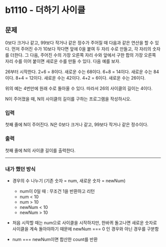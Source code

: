 # b1110 - 더하기 사이클

## 문제

0보다 크거나 같고, 99보다 작거나 같은 정수가 주어질 때 다음과 같은 연산을 할 수 있다. 먼저 주어진 수가 10보다 작다면 앞에 0을 붙여 두 자리 수로 만들고, 각 자리의 숫자를 더한다. 그 다음, 주어진 수의 가장 오른쪽 자리 수와 앞에서 구한 합의 가장 오른쪽 자리 수를 이어 붙이면 새로운 수를 만들 수 있다. 다음 예를 보자.

26부터 시작한다. 2+6 = 8이다. 새로운 수는 68이다. 6+8 = 14이다. 새로운 수는 84이다. 8+4 = 12이다. 새로운 수는 42이다. 4+2 = 6이다. 새로운 수는 26이다.

위의 예는 4번만에 원래 수로 돌아올 수 있다. 따라서 26의 사이클의 길이는 4이다.

N이 주어졌을 때, N의 사이클의 길이를 구하는 프로그램을 작성하시오.

### 입력
첫째 줄에 N이 주어진다. N은 0보다 크거나 같고, 99보다 작거나 같은 정수이다.

### 출력
첫째 줄에 N의 사이클 길이를 출력한다.


---

### 내가 했던 방식 
- 경우의 수 나누기 (기존 숫자 = num, 새로운 숫자 = newNum)
    - num이 0일 때 : 무조건 1을 반환하고 리턴
    - num < 10
    - num > 10
    - newNum < 10
    - newNum > 10 

- 처음 시작할 때는 num으로 사이클을 시작하지만, 한바퀴 돌고나면 새로운 숫자로 사이클을 계속 돌아야하기 때문에 newNum === 0 인 경우와 아닌 경우를 구분함
- num === newNum이면 합산한 count를 반환
